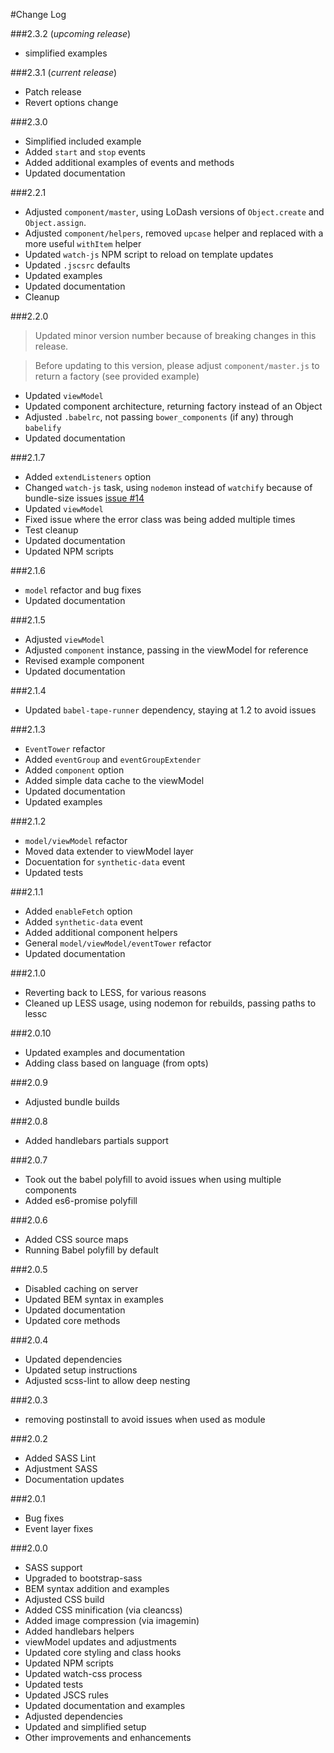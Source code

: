 #Change Log

###2.3.2 (_upcoming release_)

* simplified examples

###2.3.1 (_current release_)

* Patch release
* Revert options change

###2.3.0

* Simplified included example
* Added `start` and `stop` events
* Added additional examples of events and methods
* Updated documentation

###2.2.1

* Adjusted `component/master`, using LoDash versions of `Object.create` and `Object.assign`.
* Adjusted `component/helpers`, removed `upcase` helper and replaced with a more useful `withItem` helper
* Updated `watch-js` NPM script to reload on template updates
* Updated `.jscsrc` defaults
* Updated examples
* Updated documentation
* Cleanup

###2.2.0

> Updated minor version number because of breaking changes in this release. 

> Before updating to this version, please adjust `component/master.js` to return a factory (see provided example)

* Updated `viewModel`
* Updated component architecture, returning factory instead of an Object 
* Adjusted `.babelrc`, not passing `bower_components` (if any) through `babelify`
* Updated documentation

###2.1.7

* Added `extendListeners` option
* Changed `watch-js` task, using `nodemon` instead of `watchify` because of bundle-size issues [issue #14](https://github.com/MajorLeagueBaseball/g5-component/issues/14)
* Updated `viewModel`
* Fixed issue where the error class was being added multiple times
* Test cleanup
* Updated documentation
* Updated NPM scripts

###2.1.6

* `model` refactor and bug fixes
* Updated documentation

###2.1.5

* Adjusted `viewModel`
* Adjusted `component` instance, passing in the viewModel for reference
* Revised example component
* Updated documentation

###2.1.4

* Updated `babel-tape-runner` dependency, staying at 1.2 to avoid issues

###2.1.3

* `EventTower` refactor
* Added `eventGroup` and `eventGroupExtender`
* Added `component` option
* Added simple data cache to the viewModel
* Updated documentation 
* Updated examples

###2.1.2

* `model/viewModel` refactor
* Moved data extender to viewModel layer
* Docuentation for `synthetic-data` event
* Updated tests

###2.1.1

* Added `enableFetch` option
* Added `synthetic-data` event
* Added additional component helpers
* General `model/viewModel/eventTower` refactor
* Updated documentation

###2.1.0

* Reverting back to LESS, for various reasons
* Cleaned up LESS usage, using nodemon for rebuilds, passing paths to lessc

###2.0.10

* Updated examples and documentation
* Adding class based on language (from opts)

###2.0.9

* Adjusted bundle builds

###2.0.8

* Added handlebars partials support

###2.0.7

* Took out the babel polyfill to avoid issues when using multiple components
* Added es6-promise polyfill

###2.0.6

* Added CSS source maps
* Running Babel polyfill by default

###2.0.5

* Disabled caching on server
* Updated BEM syntax in examples
* Updated documentation
* Updated core methods

###2.0.4

* Updated dependencies
* Updated setup instructions
* Adjusted scss-lint to allow deep nesting

###2.0.3

* removing postinstall to avoid issues when used as module

###2.0.2

* Added SASS Lint
* Adjustment SASS
* Documentation updates

###2.0.1

* Bug fixes
* Event layer fixes

###2.0.0

* SASS support
* Upgraded to bootstrap-sass
* BEM syntax addition and examples
* Adjusted CSS build
* Added CSS minification (via cleancss)
* Added image compression (via imagemin)
* Added handlebars helpers
* viewModel updates and adjustments
* Updated core styling and class hooks
* Updated NPM scripts
* Updated watch-css process
* Updated tests
* Updated JSCS rules
* Updated documentation and examples
* Adjusted dependencies
* Updated and simplified setup
* Other improvements and enhancements 
